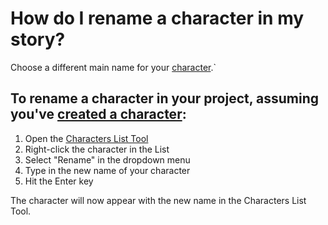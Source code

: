 # How do I rename a character in my story?
Choose a different main name for your [character](/how%20do%20I.../create/a%20Character.md).`

## To rename a character in your project, assuming you've [created a character](/how%20do%20I.../create/a%20Character.md):

1. Open the [Characters List Tool]()
2. Right-click the character in the List
3. Select "Rename" in the dropdown menu
4. Type in the new name of your character
5. Hit the Enter key

The character will now appear with the new name in the Characters List Tool.